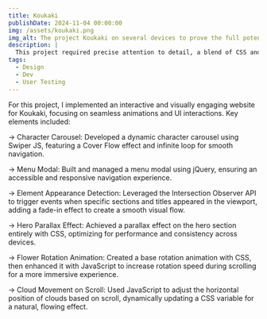 ```yaml
---
title: Koukaki
publishDate: 2024-11-04 00:00:00
img: /assets/koukaki.png
img_alt: The project Koukaki on several devices to prove the full potential of a responsive design.
description: |
  This project required precise attention to detail, a blend of CSS and JavaScript for animation handling, and a focus on smooth user interaction without compromising performance.
tags:
  - Design
  - Dev
  - User Testing
---
```


For this project, I implemented an interactive and visually engaging website for Koukaki, focusing on seamless animations and UI interactions. Key elements included:

→ Character Carousel: Developed a dynamic character carousel using Swiper JS, featuring a Cover Flow effect and infinite loop for smooth navigation.

→ Menu Modal: Built and managed a menu modal using jQuery, ensuring an accessible and responsive navigation experience.

→ Element Appearance Detection: Leveraged the Intersection Observer API to trigger events when specific sections and titles appeared in the viewport, adding a fade-in effect to create a smooth visual flow.

→ Hero Parallax Effect: Achieved a parallax effect on the hero section entirely with CSS, optimizing for performance and consistency across devices.

→ Flower Rotation Animation: Created a base rotation animation with CSS, then enhanced it with JavaScript to increase rotation speed during scrolling for a more immersive experience.

→ Cloud Movement on Scroll: Used JavaScript to adjust the horizontal position of clouds based on scroll, dynamically updating a CSS variable for a natural, flowing effect.
